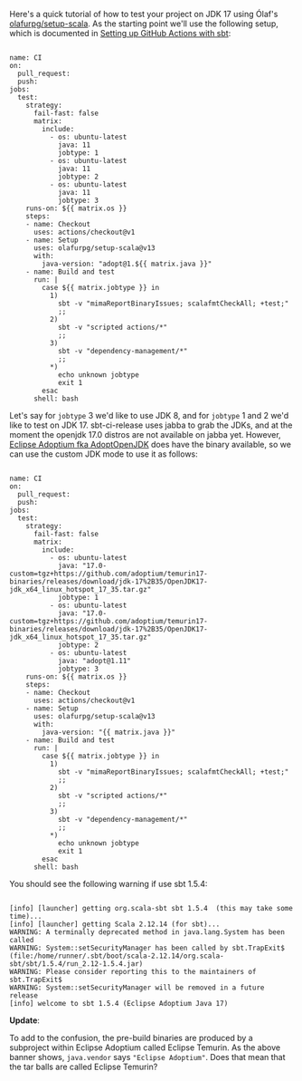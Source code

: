   [1]: https://github.com/olafurpg/setup-scala

Here's a quick tutorial of how to test your project on JDK 17 using Ólaf's [olafurpg/setup-scala][1]. As the starting point we'll use the following setup, which is documented in [Setting up GitHub Actions with sbt](https://www.scala-sbt.org/1.x/docs/GitHub-Actions-with-sbt.html#Build+matrix):

<code>
name: CI
on:
  pull_request:
  push:
jobs:
  test:
    strategy:
      fail-fast: false
      matrix:
        include:
          - os: ubuntu-latest
            java: 11
            jobtype: 1
          - os: ubuntu-latest
            java: 11
            jobtype: 2
          - os: ubuntu-latest
            java: 11
            jobtype: 3
    runs-on: ${{ matrix.os }}
    steps:
    - name: Checkout
      uses: actions/checkout@v1
    - name: Setup
      uses: olafurpg/setup-scala@v13
      with:
        java-version: "adopt@1.${{ matrix.java }}"
    - name: Build and test
      run: |
        case ${{ matrix.jobtype }} in
          1)
            sbt -v "mimaReportBinaryIssues; scalafmtCheckAll; +test;"
            ;;
          2)
            sbt -v "scripted actions/*"
            ;;
          3)
            sbt -v "dependency-management/*"
            ;;
          *)
            echo unknown jobtype
            exit 1
        esac
      shell: bash
</code>

Let's say for `jobtype` 3 we'd like to use JDK 8, and for `jobtype` 1 and 2 we'd like to test on JDK 17. sbt-ci-release uses jabba to grab the JDKs, and at the moment the openjdk 17.0 distros are not available on jabba yet. However, [Eclipse Adoptium fka AdoptOpenJDK](https://adoptium.net/) does have the binary available, so we can use the custom JDK mode to use it as follows:

<code>
name: CI
on:
  pull_request:
  push:
jobs:
  test:
    strategy:
      fail-fast: false
      matrix:
        include:
          - os: ubuntu-latest
            java: "17.0-custom=tgz+https://github.com/adoptium/temurin17-binaries/releases/download/jdk-17%2B35/OpenJDK17-jdk_x64_linux_hotspot_17_35.tar.gz"
            jobtype: 1
          - os: ubuntu-latest
            java: "17.0-custom=tgz+https://github.com/adoptium/temurin17-binaries/releases/download/jdk-17%2B35/OpenJDK17-jdk_x64_linux_hotspot_17_35.tar.gz"
            jobtype: 2
          - os: ubuntu-latest
            java: "adopt@1.11"
            jobtype: 3
    runs-on: ${{ matrix.os }}
    steps:
    - name: Checkout
      uses: actions/checkout@v1
    - name: Setup
      uses: olafurpg/setup-scala@v13
      with:
        java-version: "{{ matrix.java }}"
    - name: Build and test
      run: |
        case ${{ matrix.jobtype }} in
          1)
            sbt -v "mimaReportBinaryIssues; scalafmtCheckAll; +test;"
            ;;
          2)
            sbt -v "scripted actions/*"
            ;;
          3)
            sbt -v "dependency-management/*"
            ;;
          *)
            echo unknown jobtype
            exit 1
        esac
      shell: bash
</code>

You should see the following warning if use sbt 1.5.4:

<code>
[info] [launcher] getting org.scala-sbt sbt 1.5.4  (this may take some time)...
[info] [launcher] getting Scala 2.12.14 (for sbt)...
WARNING: A terminally deprecated method in java.lang.System has been called
WARNING: System::setSecurityManager has been called by sbt.TrapExit$ (file:/home/runner/.sbt/boot/scala-2.12.14/org.scala-sbt/sbt/1.5.4/run_2.12-1.5.4.jar)
WARNING: Please consider reporting this to the maintainers of sbt.TrapExit$
WARNING: System::setSecurityManager will be removed in a future release
[info] welcome to sbt 1.5.4 (Eclipse Adoptium Java 17)
</code>

**Update**:

To add to the confusion, the pre-build binaries are produced by a subproject within Eclipse Adoptium called Eclipse Temurin. As the above banner shows, `java.vendor` says `"Eclipse Adoptium"`. Does that mean that the tar balls are called Eclipse Temurin?
